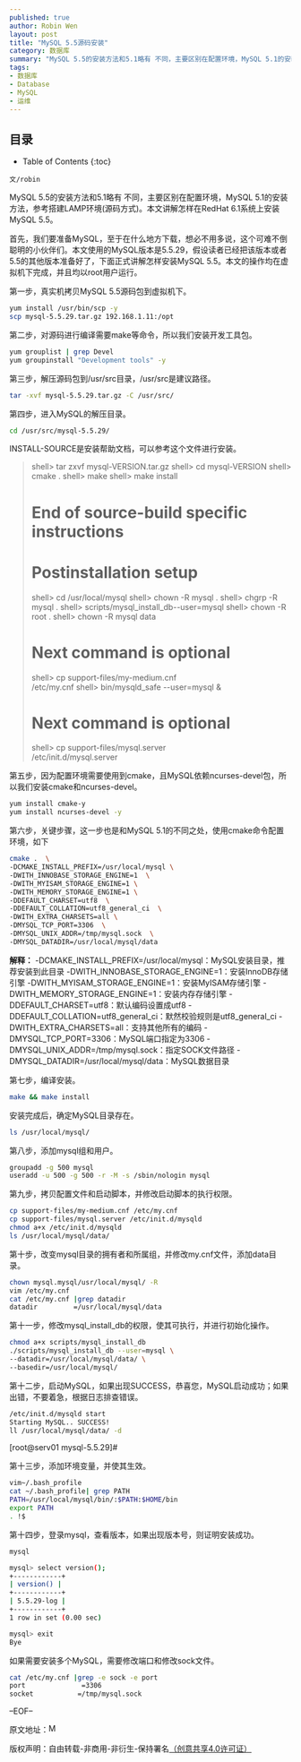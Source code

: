 ```yaml
---
published: true
author: Robin Wen
layout: post
title: "MySQL 5.5源码安装"
category: 数据库
summary: "MySQL 5.5的安装方法和5.1略有 不同，主要区别在配置环境，MySQL 5.1的安装方法，参考搭建LAMP环境(源码方式)。本文讲解怎样在RedHat 6.1系统上安装MySQL 5.5。"
tags: 
- 数据库
- Database
- MySQL
- 运维
---
```


## 目录 ##

* Table of Contents
{:toc}

`文/robin`

MySQL 5.5的安装方法和5.1略有 不同，主要区别在配置环境，MySQL 5.1的安装方法，参考搭建LAMP环境(源码方式)。本文讲解怎样在RedHat 6.1系统上安装MySQL 5.5。

首先，我们要准备MySQL，至于在什么地方下载，想必不用多说，这个可难不倒聪明的小伙伴们。本文使用的MySQL版本是5.5.29，假设读者已经把该版本或者5.5的其他版本准备好了，下面正式讲解怎样安装MySQL 5.5。本文的操作均在虚拟机下完成，并且均以root用户运行。

第一步，真实机拷贝MySQL 5.5源码包到虚拟机下。

``` bash
yum install /usr/bin/scp -y
scp mysql-5.5.29.tar.gz 192.168.1.11:/opt
```

第二步，对源码进行编译需要make等命令，所以我们安装开发工具包。

``` bash
yum grouplist | grep Devel
yum groupinstall "Development tools" -y
```

第三步，解压源码包到/usr/src目录，/usr/src是建议路径。

``` bash
tar -xvf mysql-5.5.29.tar.gz -C /usr/src/
```

第四步，进入MySQL的解压目录。

``` bash
cd /usr/src/mysql-5.5.29/
```

INSTALL-SOURCE是安装帮助文档，可以参考这个文件进行安装。

> shell> tar zxvf mysql-VERSION.tar.gz
> shell> cd mysql-VERSION
> shell> cmake .
> shell> make
> shell> make install
> # End of source-build specific instructions
> # Postinstallation setup
> shell> cd /usr/local/mysql
> shell> chown -R mysql .
> shell> chgrp -R mysql .
> shell> scripts/mysql_install_db--user=mysql
> shell> chown -R root .
> shell> chown -R mysql data
> # Next command is optional
> shell> cp support-files/my-medium.cnf \
/etc/my.cnf
> shell> bin/mysqld_safe --user=mysql &
> # Next command is optional
> shell> cp support-files/mysql.server \
> /etc/init.d/mysql.server

第五步，因为配置环境需要使用到cmake，且MySQL依赖ncurses-devel包，所以我们安装cmake和ncurses-devel。

``` bash
yum install cmake-y
yum install ncurses-devel -y
```

第六步，关键步骤，这一步也是和MySQL 5.1的不同之处，使用cmake命令配置环境，如下

``` bash
cmake .  \
-DCMAKE_INSTALL_PREFIX=/usr/local/mysql \
-DWITH_INNOBASE_STORAGE_ENGINE=1  \
-DWITH_MYISAM_STORAGE_ENGINE=1 \
-DWITH_MEMORY_STORAGE_ENGINE=1 \
-DDEFAULT_CHARSET=utf8  \
-DDEFAULT_COLLATION=utf8_general_ci  \
-DWITH_EXTRA_CHARSETS=all \
-DMYSQL_TCP_PORT=3306  \
-DMYSQL_UNIX_ADDR=/tmp/mysql.sock  \
-DMYSQL_DATADIR=/usr/local/mysql/data
```

**解释：**
-DCMAKE_INSTALL_PREFIX=/usr/local/mysql：MySQL安装目录，推荐安装到此目录
-DWITH_INNOBASE_STORAGE_ENGINE=1：安装InnoDB存储引擎
-DWITH_MYISAM_STORAGE_ENGINE=1：安装MyISAM存储引擎
-DWITH_MEMORY_STORAGE_ENGINE=1：安装内存存储引擎
-DDEFAULT_CHARSET=utf8：默认编码设置成utf8
-DDEFAULT_COLLATION=utf8_general_ci：默然校验规则是utf8_general_ci
-DWITH_EXTRA_CHARSETS=all：支持其他所有的编码
-DMYSQL_TCP_PORT=3306：MySQL端口指定为3306
-DMYSQL_UNIX_ADDR=/tmp/mysql.sock：指定SOCK文件路径
-DMYSQL_DATADIR=/usr/local/mysql/data：MySQL数据目录

第七步，编译安装。

``` bash
make && make install
```

安装完成后，确定MySQL目录存在。

``` bash
ls /usr/local/mysql/
```

第八步，添加mysql组和用户。

``` bash
groupadd -g 500 mysql
useradd -u 500 -g 500 -r -M -s /sbin/nologin mysql
```

第九步，拷贝配置文件和启动脚本，并修改启动脚本的执行权限。

``` bash
cp support-files/my-medium.cnf /etc/my.cnf
cp support-files/mysql.server /etc/init.d/mysqld
chmod a+x /etc/init.d/mysqld
ls /usr/local/mysql/data/
```

第十步，改变mysql目录的拥有者和所属组，并修改my.cnf文件，添加data目录。

``` bash
chown mysql.mysql/usr/local/mysql/ -R
vim /etc/my.cnf
cat /etc/my.cnf |grep datadir
datadir         =/usr/local/mysql/data
```

第十一步，修改mysql_install_db的权限，使其可执行，并进行初始化操作。

``` bash
chmod a+x scripts/mysql_install_db
./scripts/mysql_install_db --user=mysql \
--datadir=/usr/local/mysql/data/ \
--basedir=/usr/local/mysql/
```

第十二步，启动MySQL，如果出现SUCCESS，恭喜您，MySQL启动成功；如果出错，不要着急，根据日志排查错误。

``` bash
/etc/init.d/mysqld start
Starting MySQL.. SUCCESS!
ll /usr/local/mysql/data/ -d
```
[root@serv01 mysql-5.5.29]#

第十三步，添加环境变量，并使其生效。
``` bash
vim~/.bash_profile
cat ~/.bash_profile| grep PATH
PATH=/usr/local/mysql/bin/:$PATH:$HOME/bin
export PATH
. !$
```

第十四步，登录mysql，查看版本，如果出现版本号，则证明安装成功。

``` bash
mysql
```

``` bash
mysql> select version();
+------------+
| version() |
+------------+
| 5.5.29-log |
+------------+
1 row in set (0.00 sec)

mysql> exit
Bye
```

如果需要安装多个MySQL，需要修改端口和修改sock文件。

``` bash
cat /etc/my.cnf |grep -e sock -e port
port              =3306
socket           =/tmp/mysql.sock
```

–EOF–

原文地址：<a href="http://blog.csdn.net/justdb/article/details/12881957" target="_blank"><img src="https://cdn.dbarobin.com/BROigUO.jpg" title="MySQL 5.5源码安装" height="16px" width="16px" border="0" alt="MySQL 5.5源码安装" /></a>

版权声明：自由转载-非商用-非衍生-保持署名<a href="http://creativecommons.org/licenses/by-nc-nd/4.0/deed.zh" target="_blank">（创意共享4.0许可证）</a>
